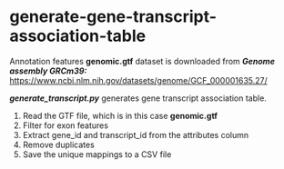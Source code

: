 # generate-gene-transcript-association-table

Annotation features **genomic.gtf** dataset is downloaded from ***Genome assembly GRCm39:***  <br> https://www.ncbi.nlm.nih.gov/datasets/genome/GCF_000001635.27/

***generate_transcript.py*** generates gene transcript association table.  

1. Read the GTF file, which is in this case **genomic.gtf**
2. Filter for exon features
3. Extract gene_id and transcript_id from the attributes column
4. Remove duplicates
5. Save the unique mappings to a CSV file

